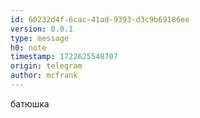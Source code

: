 ```yaml
---
id: 60232d4f-6cac-41ad-9393-d3c9b69186ee
version: 0.0.1
type: message
h0: note
timestamp: 1722625548707
origin: telegram
author: mcfrank
---
```


батюшка
